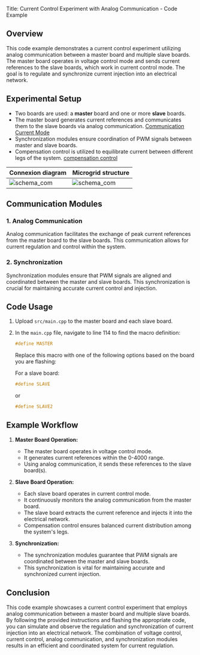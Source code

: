 Title: Current Control Experiment with Analog Communication - Code Example

## Overview

This code example demonstrates a current control experiment utilizing analog communication between a master board and multiple slave boards. The master board operates in voltage control mode and sends current references to the slave boards, which work in current control mode. The goal is to regulate and synchronize current injection into an electrical network.

## Experimental Setup

- Two boards are used: a **master** board and one or more **slave** boards.
- The master board generates current references and communicates them to the slave boards via analog communication. [Communication Current Mode](https://gitlab.laas.fr/afarahhass/Test-Controle/-/tree/main_Communication_CurrentMode?ref_type=heads)
- Synchronization modules ensure coordination of PWM signals between master and slave boards.
- Compensation control is utilized to equilibrate current between different legs of the system. [compensation control](https://gitlab.laas.fr/afarahhass/Test-Controle/-/tree/main_CurrentMode_EqulibrateCurrent)

| Connexion diagram | Microgrid structure |
| ------ | ------ |
| ![schema_com](/Image/Analogique.png) | ![schema_com](/Image/Maitre.png)|

## Communication Modules

### 1. Analog Communication

Analog communication facilitates the exchange of peak current references from the master board to the slave boards. This communication allows for current regulation and control within the system.

### 2. Synchronization

Synchronization modules ensure that PWM signals are aligned and coordinated between the master and slave boards. This synchronization is crucial for maintaining accurate current control and injection.

## Code Usage

1. Upload `src/main.cpp` to the master board and each slave board.
2. In the `main.cpp` file, navigate to line 114 to find the macro definition:

   ```cpp
   #define MASTER
   ```

   Replace this macro with one of the following options based on the board you are flashing:

   For a slave board:
   ```cpp
   #define SLAVE
   ```
   
   or
   
   ```cpp
   #define SLAVE2
   ```

## Example Workflow

1. **Master Board Operation:**
   - The master board operates in voltage control mode.
   - It generates current references within the 0-4000 range.
   - Using analog communication, it sends these references to the slave board(s).

2. **Slave Board Operation:**
   - Each slave board operates in current control mode.
   - It continuously monitors the analog communication from the master board.
   - The slave board extracts the current reference and injects it into the electrical network.
   - Compensation control ensures balanced current distribution among the system's legs.

3. **Synchronization:**
   - The synchronization modules guarantee that PWM signals are coordinated between the master and slave boards.
   - This synchronization is vital for maintaining accurate and synchronized current injection.

## Conclusion

This code example showcases a current control experiment that employs analog communication between a master board and multiple slave boards. By following the provided instructions and flashing the appropriate code, you can simulate and observe the regulation and synchronization of current injection into an electrical network. The combination of voltage control, current control, analog communication, and synchronization modules results in an efficient and coordinated system for current regulation.


